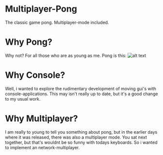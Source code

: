 # Multiplayer-Pong
The classic game pong. Multiplayer-mode included.

# Why Pong?
Why not? For all those who are as young as me. Pong is this:
![alt text](https://upload.wikimedia.org/wikipedia/commons/f/f8/Pong.png)

# Why Console?
Well, i wanted to explore the rudimentary development of moving gui's with console-applications.
This may isn't really up to date, but it's a good change to my usual work. 

# Why Multiplayer?
I am really to young to tell you something about pong, but in the earlier days where it was released, there was also a multiplayer mode. 
You sat next together, but that's wouldnt be so funny with todays keyboards. So i wanted to implement an network-multiplayer. 

